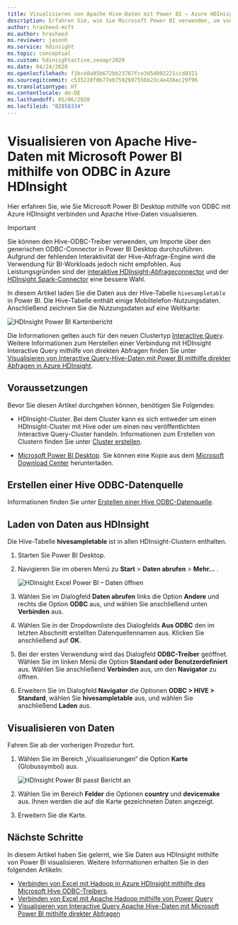 ```yaml
---
title: Visualisieren von Apache Hive-Daten mit Power BI – Azure HDInsight
description: Erfahren Sie, wie Sie Microsoft Power BI verwenden, um von Azure HDInsight verarbeitete Hive-Daten zu visualisieren.
author: hrasheed-msft
ms.author: hrasheed
ms.reviewer: jasonh
ms.service: hdinsight
ms.topic: conceptual
ms.custom: hdinsightactive,seoapr2020
ms.date: 04/24/2020
ms.openlocfilehash: f1bce0a95b672bb23767fce3d5d092221ccd8321
ms.sourcegitcommit: c535228f0b77eb7592697556b23c4e436ec29f96
ms.translationtype: HT
ms.contentlocale: de-DE
ms.lasthandoff: 05/06/2020
ms.locfileid: "82858334"
---
```

# <a name="visualize-apache-hive-data-with-microsoft-power-bi-using-odbc-in-azure-hdinsight"></a>Visualisieren von Apache Hive-Daten mit Microsoft Power BI mithilfe von ODBC in Azure HDInsight

Hier erfahren Sie, wie Sie Microsoft Power BI Desktop mithilfe von ODBC mit Azure HDInsight verbinden und Apache Hive-Daten visualisieren.

> [!IMPORTANT]
> Sie können den Hive-ODBC-Treiber verwenden, um Importe über den generischen ODBC-Connector in Power BI Desktop durchzuführen. Aufgrund der fehlenden Interaktivität der Hive-Abfrage-Engine wird die Verwendung für BI-Workloads jedoch nicht empfohlen. Aus Leistungsgründen sind der [interaktive HDInsight-Abfrageconnector](../interactive-query/apache-hadoop-connect-hive-power-bi-directquery.md) und der [HDInsight Spark-Connector](https://docs.microsoft.com/power-bi/spark-on-hdinsight-with-direct-connect) eine bessere Wahl.

In diesem Artikel laden Sie die Daten aus der Hive-Tabelle `hivesampletable` in Power BI. Die Hive-Tabelle enthält einige Mobiltelefon-Nutzungsdaten. Anschließend zeichnen Sie die Nutzungsdaten auf eine Weltkarte:

![HDInsight Power BI Kartenbericht](./media/apache-hadoop-connect-hive-power-bi/hdinsight-power-bi-visualization.png)

Die Informationen gelten auch für den neuen Clustertyp [Interactive Query](../interactive-query/apache-interactive-query-get-started.md). Weitere Informationen zum Herstellen einer Verbindung mit HDInsight Interactive Query mithilfe von direkten Abfragen finden Sie unter [Visualisieren von Interactive Query-Hive-Daten mit Power BI mithilfe direkter Abfragen in Azure HDInsight](../interactive-query/apache-hadoop-connect-hive-power-bi-directquery.md).

## <a name="prerequisites"></a>Voraussetzungen

Bevor Sie diesen Artikel durchgehen können, benötigen Sie Folgendes:

* HDInsight-Cluster. Bei dem Cluster kann es sich entweder um einen HDInsight-Cluster mit Hive oder um einen neu veröffentlichten Interactive Query-Cluster handeln. Informationen zum Erstellen von Clustern finden Sie unter [Cluster erstellen](apache-hadoop-linux-tutorial-get-started.md).

* [Microsoft Power BI Desktop](https://powerbi.microsoft.com/desktop/). Sie können eine Kopie aus dem [Microsoft Download Center](https://www.microsoft.com/download/details.aspx?id=45331) herunterladen.

## <a name="create-hive-odbc-data-source"></a>Erstellen einer Hive ODBC-Datenquelle

Informationen finden Sie unter [Erstellen einer Hive ODBC-Datenquelle](apache-hadoop-connect-excel-hive-odbc-driver.md#create-apache-hive-odbc-data-source).

## <a name="load-data-from-hdinsight"></a>Laden von Daten aus HDInsight

Die Hive-Tabelle **hivesampletable** ist in allen HDInsight-Clustern enthalten.

1. Starten Sie Power BI Desktop.

1. Navigieren Sie im oberen Menü zu **Start** > **Daten abrufen** > **Mehr...** .

    ![HDInsight Excel Power BI – Daten öffnen](./media/apache-hadoop-connect-hive-power-bi/hdinsight-power-bi-open-odbc.png)

1. Wählen Sie im Dialogfeld **Daten abrufen** links die Option **Andere** und rechts die Option **ODBC** aus, und wählen Sie anschließend unten **Verbinden** aus.

1. Wählen Sie in der Dropdownliste des Dialogfelds **Aus ODBC** den im letzten Abschnitt erstellten Datenquellennamen aus. Klicken Sie anschließend auf **OK**.

1. Bei der ersten Verwendung wird das Dialogfeld **ODBC-Treiber** geöffnet. Wählen Sie im linken Menü die Option **Standard oder Benutzerdefiniert** aus. Wählen Sie anschließend **Verbinden** aus, um den **Navigator** zu öffnen.

1. Erweitern Sie im Dialogfeld **Navigator** die Optionen **ODBC > HIVE > Standard**, wählen Sie **hivesampletable** aus, und wählen Sie anschließend **Laden** aus.

## <a name="visualize-data"></a>Visualisieren von Daten

Fahren Sie ab der vorherigen Prozedur fort.

1. Wählen Sie im Bereich „Visualisierungen“ die Option **Karte** (Globussymbol) aus.

    ![HDInsight Power BI passt Bericht an](./media/apache-hadoop-connect-hive-power-bi/hdinsight-power-bi-customize.png)

1. Wählen Sie im Bereich **Felder** die Optionen **country** und **devicemake** aus. Ihnen werden die auf die Karte gezeichneten Daten angezeigt.

1. Erweitern Sie die Karte.

## <a name="next-steps"></a>Nächste Schritte

In diesem Artikel haben Sie gelernt, wie Sie Daten aus HDInsight mithilfe von Power BI visualisieren.  Weitere Informationen erhalten Sie in den folgenden Artikeln:

* [Verbinden von Excel mit Hadoop in Azure HDInsight mithilfe des Microsoft Hive ODBC-Treibers](./apache-hadoop-connect-excel-hive-odbc-driver.md).
* [Verbinden von Excel mit Apache Hadoop mithilfe von Power Query](apache-hadoop-connect-excel-power-query.md)
* [Visualisieren von Interactive Query Apache Hive-Daten mit Microsoft Power BI mithilfe direkter Abfragen](../interactive-query/apache-hadoop-connect-hive-power-bi-directquery.md)
